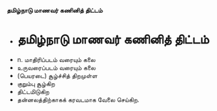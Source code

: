 **தமிழ்நாடு மாணவர் கணினித் திட்டம்**
- # தமிழ்நாடு மாணவர் கணினித் திட்டம்
- n. மாதிரிப்படம் வரையும் கலை
- உருவரைப்படம் வரையும் கலை
- (பெயரடை) சூழ்ச்சித் திறமுள்ள
- குறும்பு சூழ்கிற
- திட்டமிடுகிற
- தன்னலத்திற்காகக் கரவடமாக வேலை செய்கிற.

